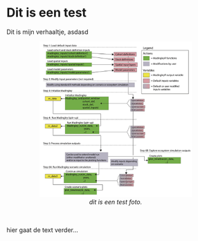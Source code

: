 # Dit is een test

Dit is mijn verhaaltje, asdasd 


<p align="center">
<img src="Figures/fig1.png" alt="Fig1" width="70%"/>
<br>
<em>dit is een test foto.</em>
<br>
<br>
<br>
</p>


hier gaat de text verder...
